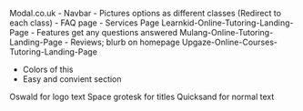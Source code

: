 Modal.co.uk 
    - Navbar
    - Pictures options as different classes (Redirect to each class) 
    - FAQ page
    - Services Page
Learnkid-Online-Tutoring-Landing-Page
    - Features get any questions answered
Mulang-Online-Tutoring-Landing-Page
    - Reviews; blurb on homepage
Upgaze-Online-Courses-Tutoring-Landing-Page
- Colors of this
- Easy and convient section

Oswald for logo text
Space grotesk for titles
Quicksand for normal text